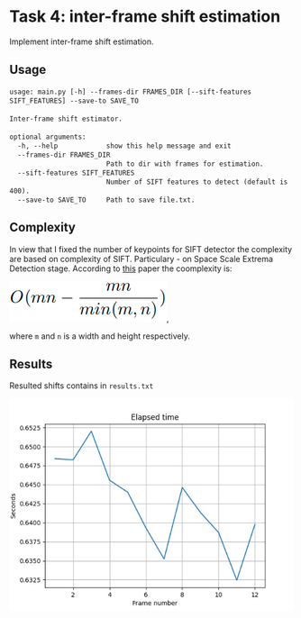 # Task 4: inter-frame shift estimation
Implement inter-frame shift estimation.

## Usage

```
usage: main.py [-h] --frames-dir FRAMES_DIR [--sift-features SIFT_FEATURES] --save-to SAVE_TO

Inter-frame shift estimator.

optional arguments:
  -h, --help            show this help message and exit
  --frames-dir FRAMES_DIR
                        Path to dir with frames for estimation.
  --sift-features SIFT_FEATURES
                        Number of SIFT features to detect (default is 400).
  --save-to SAVE_TO     Path to save file.txt.
```

## Complexity

In view that I fixed the number of keypoints for SIFT detector the complexity 
are based on complexity of SIFT. Particulary - on Space Scale Extrema Detection 
stage. According to [this](https://www.researchgate.net/figure/Comparison-between-SIFT-and-SURF-considering-the-runtime-execution-time_fig4_252048719) 
paper the coomplexity is:

![complexity](complexity.png),

where `m` and `n` is a width and height respectively.


## Results

Resulted shifts contains in `results.txt`

![elapsed time](results.png)
